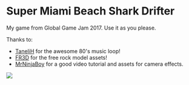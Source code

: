 # Super Miami Beach Shark Drifter

My game from Global Game Jam 2017. Use it as you please.

Thanks to:

- [TaneliH](https://github.com/TaneliR) for the awesome 80's music loop!
- [FR3D](https://www.assetstore.unity3d.com/en/#!/content/19856) for the free rock model assets!
- [MrNinjaBoy](https://www.youtube.com/watch?v=Ep0rlBQRcVc&t=1988s) for a good video tutorial and assets for camera effects.

![](http://i.imgur.com/MwJw016.jpg)
